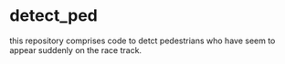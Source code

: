 # detect_ped
this repository comprises code to detct pedestrians who have seem to appear suddenly on the race track.   
